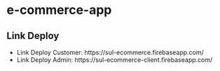# e-commerce-app

## Link Deploy
<ul>
  <li>Link Deploy Customer: https://sul-ecommerce.firebaseapp.com/ </li>
  <li>Link Deploy Admin: https://sul-ecommerce-client.firebaseapp.com/ </li>
</ul>
